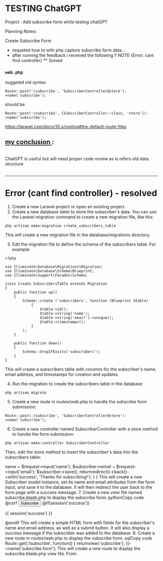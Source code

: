 # TESTING ChatGPT

Project : Add subscribe form while testing chatGPT

Planning
Notes:

Create Subscribe Form 
- requeted how to with php capture subscribe form data...<br>
- after running the feedback i received the following
!! NOTE
{Error:  cant find controller} ** Solved

### `web.php`

suggeted old syntax
```
Route::post('/subscribe', 'SubscriberController@store')->name('subscribe');
```
should be
```
Route::post('/subscribe', [SubscriberController::class, 'store'])->name('subscribe');
```
https://laravel.com/docs/10.x/routing#the-default-route-files

## <u> my conclusion </u>: 
<br>
ChatGPT is useful but will need proper code review as is refers old data structure  <br><br>
<hr>

# Error (cant find controller) - resolved

1. Create a new Laravel project or open an existing project.
2. Create a new database table to store the subscriber's data. You can use the Laravel migration command to create a new migration file, like this:

`php artisan make:migration create_subscribers_table` <br>

This will create a new migration file in the database/migrations directory.

3. Edit the migration file to define the schema of the subscribers table. For example:

```
<?php

use Illuminate\Database\Migrations\Migration; 
use Illuminate\Database\Schema\Blueprint; 
use Illuminate\Support\Facades\Schema; 

class Create SubscribersTable extends Migration
{ 
    public function up() 
    { 
        Schema::create ('subscribers', function (Blueprint $table) 
            { 
                $table->id(); 
                $table->string('name'); 
                $table->string('email')->unique(); 
                $table->timestamps(); 
            }
        );     
    } 
    
    public function down() 
    { 
        Schema::dropIfExists('subscribers'); 
    } 
} 
```
This will create a subscribers table with columns for the subscriber's name, email address, and timestamps for creation and updates.<br>

4. Run the migration to create the subscribers table in the database:

`php artisan migrate` <br>

5. Create a new route in routes/web.php to handle the subscribe form submission:
```
Route::post('/subscribe', 'SubscriberController@store')->name('subscribe'); 
```

6. Create a new controller named SubscriberController with a store method to handle the form submission:

`php artisan make:controller SubscriberController`

Then, edit the store method to insert the subscriber's data into the subscribers table:


<?phpnamespaceApp\Http\Controllers; useIlluminate\Http\Request; useApp\Models\Subscriber; classSubscriberControllerextendsController{ publicfunctionstore(Request $request) { $subscriber= newSubscriber; $subscriber->name = $request->input('name'); $subscriber->email = $request->input('email'); $subscriber->save(); returnredirect()->back()->with('success', 'Thanks for subscribing!'); } } 
This will create a new Subscriber model instance, set its name and email attributes from the form input, and save it to the database. It will then redirect the user back to the form page with a success message.

7. Create a new view file named subscribe.blade.php to display the subscribe form:

pythonCopy code
<form action="{{ route('subscribe') }}"method="post"> @csrf<inputtype="text"name="name"placeholder="Your name"> <inputtype="email"name="email"placeholder="Your email address"> <button type="submit">Subscribe</button> </form> @if(session('success'))<p>{{ session('success') }}</p> @endif
This will create a simple HTML form with fields for the subscriber's name and email address, as well as a submit button. It will also display a success message if the subscriber was added to the database.

8. Create a new route in routes/web.php to display the subscribe form:

sqlCopy code
Route::get('/subscribe', function() { returnview('subscribe'); })->name('subscribe.form'); 
This will create a new route to display the subscribe.blade.php view file.

From <https://chat.openai.com/chat> 


